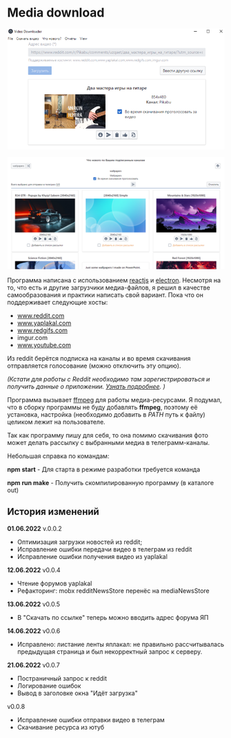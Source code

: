# Media download

![Скриншот](https://raw.githubusercontent.com/SLKarol/media-download/main/screenshots/screen1.png)

![Скриншот](https://raw.githubusercontent.com/SLKarol/media-download/main/screenshots/screen2.png)

Программа написана с использованием [reactjs](https://reactjs.org/) и [electron](electronjs.org/).
Несмотря на то, что есть и другие загрузчики медиа-файлов, я решил в качестве самообразования и практики написать свой вариант.
Пока что он поддерживает следующие хосты:

- www.reddit.com
- www.yaplakal.com
- www.redgifs.com
- imgur.com
- www.youtube.com

Из reddit берётся подписка на каналы и во время скачивания отправляется голосование (можно отключить эту опцию).

_(Кстати для работы с Reddit необходимо там зарегистрироваться и получить данные о приложении. [Узнать подробнее](https://rymur.github.io/intro). )_

Программа вызывает [ffmpeg](https://ffmpeg.org/) для работы медиа-ресурсами. Я подумал, что в сборку программы не буду добавлять **ffmpeg**, поэтому её установка, настройка (необходимо добавить в _PATH_ путь к файлу) целиком лежит на пользователе.

Так как программу пишу для себя, то она помимо скачивания фото может делать рассылку с выбранными медиа в телеграмм-каналы.

Небольшая справка по командам:

**npm start** - Для старта в режиме разработки требуется команда

**npm run make** - Получить скомпилированную программу (в каталоге out)

## История изменений

**01.06.2022** v.0.0.2

- Оптимизация загрузки новостей из reddit;
- Исправление ошибки передачи видео в телеграм из reddit
- Исправление ошибки получения видео из yaplakal

**12.06.2022** v0.0.4

- Чтение форумов yaplakal
- Рефакторинг: mobx redditNewsStore перенёс на mediaNewsStore

**13.06.2022** v0.0.5

- В "Скачать по ссылке" теперь можно вводить адрес форума ЯП

**14.06.2022** v0.0.6

- Исправлено: листание ленты яплакал: не правильно рассчитывалась предыдущая страница и был некорректный запрос к серверу.

**21.06.2022** v0.0.7

- Постраничный запрос к reddit
- Логирование ошибок
- Вывод в заголовке окна "Идёт загрузка"

v0.0.8

- Исправление ошибки отправки видео в телеграм
- Скачивание ресурса из ютуб
